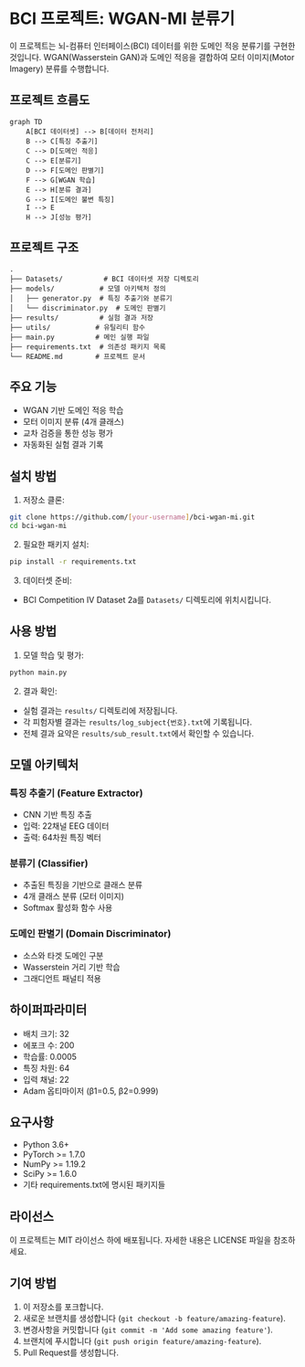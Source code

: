 # BCI 프로젝트: WGAN-MI 분류기

이 프로젝트는 뇌-컴퓨터 인터페이스(BCI) 데이터를 위한 도메인 적응 분류기를 구현한 것입니다. WGAN(Wasserstein GAN)과 도메인 적응을 결합하여 모터 이미지(Motor Imagery) 분류를 수행합니다.

## 프로젝트 흐름도

```mermaid
graph TD
    A[BCI 데이터셋] --> B[데이터 전처리]
    B --> C[특징 추출기]
    C --> D[도메인 적응]
    C --> E[분류기]
    D --> F[도메인 판별기]
    F --> G[WGAN 학습]
    E --> H[분류 결과]
    G --> I[도메인 불변 특징]
    I --> E
    H --> J[성능 평가]
```

## 프로젝트 구조

```
.
├── Datasets/          # BCI 데이터셋 저장 디렉토리
├── models/           # 모델 아키텍처 정의
│   ├── generator.py  # 특징 추출기와 분류기
│   └── discriminator.py  # 도메인 판별기
├── results/          # 실험 결과 저장
├── utils/           # 유틸리티 함수
├── main.py          # 메인 실행 파일
├── requirements.txt  # 의존성 패키지 목록
└── README.md        # 프로젝트 문서
```

## 주요 기능

- WGAN 기반 도메인 적응 학습
- 모터 이미지 분류 (4개 클래스)
- 교차 검증을 통한 성능 평가
- 자동화된 실험 결과 기록

## 설치 방법

1. 저장소 클론:
```bash
git clone https://github.com/[your-username]/bci-wgan-mi.git
cd bci-wgan-mi
```

2. 필요한 패키지 설치:
```bash
pip install -r requirements.txt
```

3. 데이터셋 준비:
- BCI Competition IV Dataset 2a를 `Datasets/` 디렉토리에 위치시킵니다.

## 사용 방법

1. 모델 학습 및 평가:
```bash
python main.py
```

2. 결과 확인:
- 실험 결과는 `results/` 디렉토리에 저장됩니다.
- 각 피험자별 결과는 `results/log_subject{번호}.txt`에 기록됩니다.
- 전체 결과 요약은 `results/sub_result.txt`에서 확인할 수 있습니다.

## 모델 아키텍처

### 특징 추출기 (Feature Extractor)
- CNN 기반 특징 추출
- 입력: 22채널 EEG 데이터
- 출력: 64차원 특징 벡터

### 분류기 (Classifier)
- 추출된 특징을 기반으로 클래스 분류
- 4개 클래스 분류 (모터 이미지)
- Softmax 활성화 함수 사용

### 도메인 판별기 (Domain Discriminator)
- 소스와 타겟 도메인 구분
- Wasserstein 거리 기반 학습
- 그래디언트 패널티 적용

## 하이퍼파라미터

- 배치 크기: 32
- 에포크 수: 200
- 학습률: 0.0005
- 특징 차원: 64
- 입력 채널: 22
- Adam 옵티마이저 (β1=0.5, β2=0.999)

## 요구사항

- Python 3.6+
- PyTorch >= 1.7.0
- NumPy >= 1.19.2
- SciPy >= 1.6.0
- 기타 requirements.txt에 명시된 패키지들

## 라이선스

이 프로젝트는 MIT 라이선스 하에 배포됩니다. 자세한 내용은 LICENSE 파일을 참조하세요.

## 기여 방법

1. 이 저장소를 포크합니다.
2. 새로운 브랜치를 생성합니다 (`git checkout -b feature/amazing-feature`).
3. 변경사항을 커밋합니다 (`git commit -m 'Add some amazing feature'`).
4. 브랜치에 푸시합니다 (`git push origin feature/amazing-feature`).
5. Pull Request를 생성합니다. 